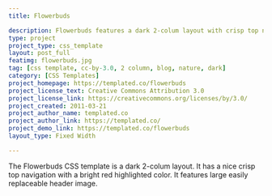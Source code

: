 ```yaml
---
title: Flowerbuds

description: Flowerbuds features a dark 2-colum layout with crisp top navigation and a large replaceable header image.
type: project
project_type: css_template
layout: post_full
featimg: flowerbuds.jpg
tag: [css template, cc-by-3.0, 2 column, blog, nature, dark]
category: [CSS Templates]
project_homepage: https://templated.co/flowerbuds
project_license_text: Creative Commons Attribution 3.0
project_license_link: https://creativecommons.org/licenses/by/3.0/
project_created: 2011-03-21
project_author_name: templated.co
project_author_link: https://templated.co/
project_demo_link: https://templated.co/flowerbuds
layout_type: Fixed Width

---
```

The Flowerbuds CSS template is a dark 2-colum layout. It has a nice crisp top navigation with a bright red highlighted color. It features large easily replaceable header image.
